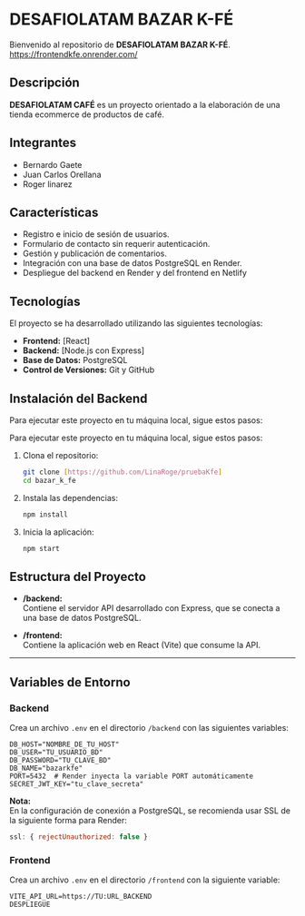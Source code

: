# DESAFIOLATAM BAZAR K-FÉ

Bienvenido al repositorio de **DESAFIOLATAM BAZAR K-FÉ**. https://frontendkfe.onrender.com/

## Descripción

**DESAFIOLATAM CAFÉ** es un proyecto orientado a la elaboración de una tienda ecommerce de productos de café.

## Integrantes

- Bernardo Gaete
- Juan Carlos Orellana
- Roger linarez

## Características

- Registro e inicio de sesión de usuarios.
- Formulario de contacto sin requerir autenticación.
- Gestión y publicación de comentarios.
- Integración con una base de datos PostgreSQL en Render.
- Despliegue del backend en Render y del frontend en Netlify


## Tecnologías

El proyecto se ha desarrollado utilizando las siguientes tecnologías:

- **Frontend:** [React] 
- **Backend:** [Node.js con Express] 
- **Base de Datos:** PostgreSQL
- **Control de Versiones:** Git y GitHub

## Instalación del Backend
Para ejecutar este proyecto en tu máquina local, sigue estos pasos:

Para ejecutar este proyecto en tu máquina local, sigue estos pasos:

1. Clona el repositorio:
   ```bash
   git clone [https://github.com/LinaRoge/pruebaKfe]
   cd bazar_k_fe
   ```

2. Instala las dependencias:
   ```bash
   npm install
   ```

3. Inicia la aplicación:
   ```bash
   npm start
   ```
## Estructura del Proyecto

- **/backend:**  
  Contiene el servidor API desarrollado con Express, que se conecta a una base de datos PostgreSQL.

- **/frontend:**  
  Contiene la aplicación web en React (Vite) que consume la API.

---

## Variables de Entorno

### Backend

Crea un archivo `.env` en el directorio `/backend` con las siguientes variables:

```env
DB_HOST="NOMBRE_DE_TU_HOST"
DB_USER="TU_USUARIO_BD"
DB_PASSWORD="TU_CLAVE_BD"
DB_NAME="bazarkfe"
PORT=5432  # Render inyecta la variable PORT automáticamente
SECRET_JWT_KEY="tu_clave_secreta"
```

**Nota:**  
En la configuración de conexión a PostgreSQL, se recomienda usar SSL de la siguiente forma para Render:

```js
ssl: { rejectUnauthorized: false }

```
### Frontend

Crea un archivo `.env` en el directorio `/frontend` con la siguiente variable:

```env
VITE_API_URL=https://TU:URL_BACKEND
DESPLIEGUE
```



